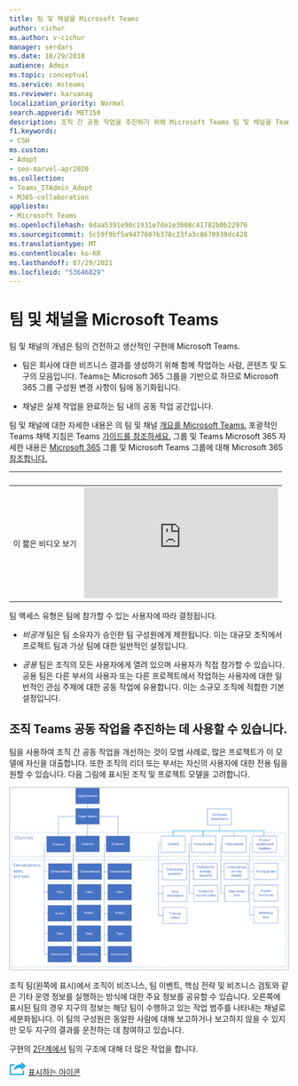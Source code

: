```yaml
---
title: 팀 및 채널을 Microsoft Teams
author: cichur
ms.author: v-cichur
manager: serdars
ms.date: 10/29/2018
audience: Admin
ms.topic: conceptual
ms.service: msteams
ms.reviewer: karuanag
localization_priority: Normal
search.appverid: MET150
description: 조직 간 공동 작업을 추진하기 위해 Microsoft Teams 팀 및 채널을 Teams 방법에 대해 자세히 알아보습니다.
f1.keywords:
- CSH
ms.custom:
- Adopt
- seo-marvel-apr2020
ms.collection:
- Teams_ITAdmin_Adopt
- M365-collaboration
appliesto:
- Microsoft Teams
ms.openlocfilehash: 6daa5391e90c1931e7de1e3008c41782b0b22976
ms.sourcegitcommit: 5c59f9bf5a9477607b378c23fa3c8670930dc428
ms.translationtype: MT
ms.contentlocale: ko-KR
ms.lasthandoff: 07/29/2021
ms.locfileid: "53646829"
---
```

# <a name="understand-teams-and-channels-in-microsoft-teams"></a>팀 및 채널을 Microsoft Teams

팀 및 채널의 개념은 팀의 건전하고 생산적인 구현에 Microsoft Teams. 

- 팀은 회사에 대한 비즈니스 결과를 생성하기 위해 함께 작업하는 사람, 콘텐츠 및 도구의 모음입니다. Teams는 Microsoft 365 그룹을 기반으로 하므로 Microsoft 365 그룹 구성원 변경 사항이 팀에 동기화됩니다.

- 채널은 실제 작업을 완료하는 팀 내의 공동 작업 공간입니다. 

팀 및 채널에 대한 자세한 내용은 의 팀 및 채널 [개요를 Microsoft Teams.](teams-channels-overview.md) 포괄적인 Teams 채택 지침은 Teams [가이드를 참조하세요.](https://aka.ms/teamstoolkit) 그룹 및 Teams Microsoft 365 자세한 내용은 [Microsoft 365](office-365-groups.md) 그룹 및 Microsoft Teams 그룹에 대해 Microsoft 365 [참조합니다.](https://support.office.com/article/Learn-about-Office-365-groups-b565caa1-5c40-40ef-9915-60fdb2d97fa2)


| &nbsp; |&nbsp;  |
|---------|---------|
| 이 짧은 비디오 보기   | <iframe width="350" height="200" src="https://www.youtube.com/embed/hjJWtoaRJeE" frameborder="0" allowfullscreen></iframe>   |



팀 액세스 유형은 팀에 참가할 수 있는 사용자에 따라 결정됩니다.

- *비공개* 팀은 팀 소유자가 승인한 팀 구성원에게 제한됩니다. 이는 대규모 조직에서 프로젝트 팀과 가상 팀에 대한 일반적인 설정입니다.

- *공용* 팀은 조직의 모든 사용자에게 열려 있으며 사용자가 직접 참가할 수 있습니다. 공용 팀은 다른 부서의 사용자 또는 다른 프로젝트에서 작업하는 사용자에 대한 일반적인 관심 주제에 대한 공동 작업에 유용합니다. 이는 소규모 조직에 적합한 기본 설정입니다.

## <a name="use-teams-to-drive-cross-organization-collaboration"></a>조직 Teams 공동 작업을 추진하는 데 사용할 수 있습니다.

팀을 사용하여 조직 간 공동 작업을 개선하는 것이 모범 사례로, 많은 프로젝트가 이 모델에 자신을 대출합니다. 또한 조직의 리더 또는 부서는 자신의 사용자에 대한 전용 팀을 원할 수 있습니다. 다음 그림에 표시된 조직 및 프로젝트 모델을 고려합니다.

![조직 및 프로젝트 모델](media/teams-adoption-organization-project.png)

조직 팀(왼쪽에 표시)에서 조직이 비즈니스, 팀 이벤트, 핵심 전략 및 비즈니스 검토와 같은 기타 운영 정보를 실행하는 방식에 대한 주요 정보를 공유할 수 있습니다. 오른쪽에 표시된 팀의 경우 지구의 정보는 해당 팀이 수행하고 있는 작업 범주를 나타내는 채널로 세분화됩니다. 이 팀의 구성원은 동일한 사람에 대해 보고하거나 보고하지 않을 수 있지만 모두 지구의 결과를 운전하는 데 참여하고 있습니다.
  
구현의 [2단계에서](teams-adoption-phase2-experiment.md) 팀의 구조에 대해 더 많은 작업을 합니다.

![다음 단계 다음: 첫 번째 팀 만들기를 ](media/teams-adoption-next-icon.png) [표시하는 아이콘](teams-adoption-your-first-teams.md)
